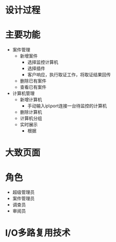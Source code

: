 # 设计过程



# 主要功能

- 案件管理
  - 新增案件
    - 选择监控计算机
    - 选择插件
    - 客户响应，执行取证工作，将取证结果回传
  - 删除已有案件
  - 查看已有案件
- 计算机管理
  - 新增计算机
    - 手动输入ip\port连接一台待监控的计算机
  - 删除计算机
  - 计算机分组
  - 实时展示
    - 根据

# 大致页面



# 角色

- 超级管理员
- 案件管理员
- 调查员
- 审阅员





# I/O多路复用技术

